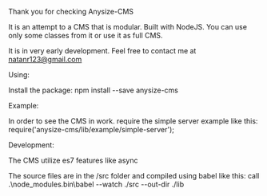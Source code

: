 Thank you for checking Anysize-CMS

It is an attempt to a CMS that is modular. Built with NodeJS. You can use only some classes from it or use it as full CMS.

It is in very early development. Feel free to contact me at natanr123@gmail.com

Using:

Install the package:
npm install --save anysize-cms

Example:

In order to see the CMS in work. require the simple server example like this:
require('anysize-cms/lib/example/simple-server');

Development:

The CMS utilize es7 features like async

The source files are in the /src folder and compiled using babel like this: call .\node_modules\.bin\babel --watch ./src --out-dir ./lib

